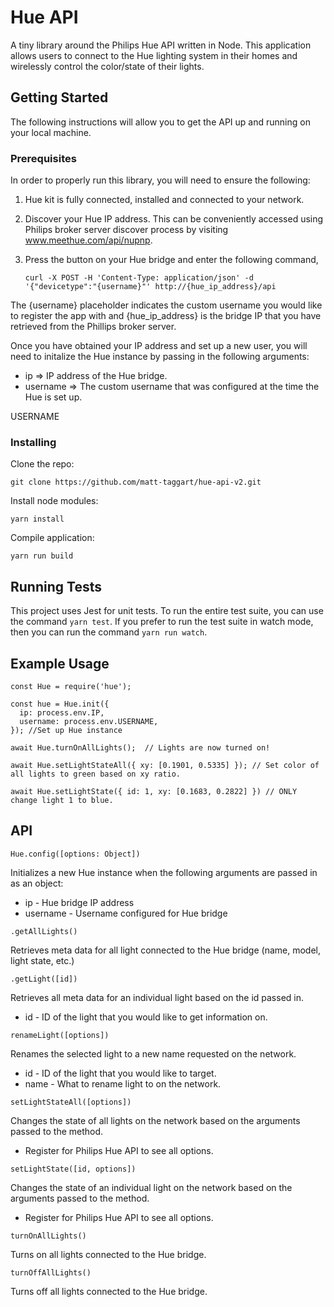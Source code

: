 # Hue API

A tiny library around the Philips Hue API written in Node.  This application allows users to connect to the Hue lighting system in their homes and wirelessly control the color/state of their lights.

## Getting Started

The following instructions will allow you to get the API up and running on your local machine.

### Prerequisites

In order to properly run this library, you will need to ensure the following:

1. Hue kit is fully connected, installed and connected to your network.

2. Discover your Hue IP address. This can be conveniently accessed using Philips broker server discover process by visiting www.meethue.com/api/nupnp. 

3. Press the button on your Hue bridge and enter the following command,

    `curl -X POST -H 'Content-Type: application/json' -d '{"devicetype":"{username}"' http://{hue_ip_address}/api`

The {username} placeholder indicates the custom username you would like to register the app with and {hue_ip_address} is the bridge IP that you have retrieved from the Phillips broker server.

Once you have obtained your IP address and set up a new user, you will need to initalize the Hue instance by passing in the following arguments:

* ip => IP address of the Hue bridge.
* username => The custom username that was configured at the time the Hue is set up. 

USERNAME

### Installing

Clone the repo:

`git clone https://github.com/matt-taggart/hue-api-v2.git`

Install node modules:

`yarn install`

Compile application:

`yarn run build`


## Running Tests

This project uses Jest for unit tests.  To run the entire test suite, you can use the command `yarn test`. If you prefer to run the test suite in watch mode, then you can run the command `yarn run watch`.

## Example Usage

```
const Hue = require('hue');

const hue = Hue.init({
  ip: process.env.IP,
  username: process.env.USERNAME,
}); //Set up Hue instance

await Hue.turnOnAllLights();  // Lights are now turned on!

await Hue.setLightStateAll({ xy: [0.1901, 0.5335] }); // Set color of all lights to green based on xy ratio.

await Hue.setLightState({ id: 1, xy: [0.1683, 0.2822] }) // ONLY change light 1 to blue.  

```

## API

`Hue.config([options: Object])`

Initializes a new Hue instance when the following arguments are passed in as an object:

* ip - Hue bridge IP address
* username - Username configured for Hue bridge

`.getAllLights()`

Retrieves  meta data for all light connected to the Hue bridge (name,  model, light state, etc.)

`.getLight([id])`

Retrieves all meta data for an individual light based on the id passed in.

* id - ID of the light that you would like to get information on.

`renameLight([options])`

Renames the selected light to a new name requested on the network.

* id - ID of the light that you would like to target.
* name - What to rename light to on the network.

`setLightStateAll([options])`

Changes the state of all lights on the network based on the arguments passed to the method.

* Register for Philips Hue API to see all options.

`setLightState([id, options])`

Changes the state of an individual light on the network based on the arguments passed to the method.

* Register for Philips Hue API to see all options.

`turnOnAllLights()`

Turns on all lights connected to the Hue bridge.

`turnOffAllLights()`

Turns off all lights connected to the Hue bridge.

